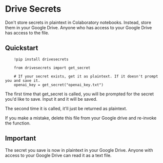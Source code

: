 # Drive Secrets

Don't store secrets in plaintext in Colaboratory notebooks. Instead, store them in your Google Drive. Anyone who has access to your Google Drive has access to the file.

## Quickstart

```
    !pip install drivesecrets

    from drivesecrets import get_secret

    # If your secret exists, get it as plaintext. If it doesn't prompt you and save it.
    openai_key = get_secret("openai_key.txt")
```

The first time that get_secret is called, you will be prompted for the secret you'd like to save. Input it and it will be saved.

The second time it is called, it'll just be returned as plaintext.

If you make a mistake, delete this file from your Google drive and re-invoke the function.

## Important

The secret you save is now in plaintext in your Google Drive. Anyone with access to your Google Drive can read it as a text file.
